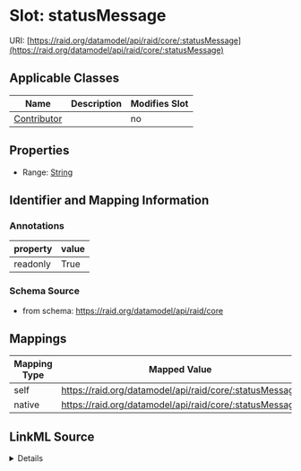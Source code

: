 

# Slot: statusMessage



URI: [https://raid.org/datamodel/api/raid/core/:statusMessage](https://raid.org/datamodel/api/raid/core/:statusMessage)



<!-- no inheritance hierarchy -->





## Applicable Classes

| Name | Description | Modifies Slot |
| --- | --- | --- |
| [Contributor](../classes/Contributor.md) |  |  no  |







## Properties

* Range: [String](../types/String.md)





## Identifier and Mapping Information





### Annotations

| property | value |
| --- | --- |
| readonly | True |



### Schema Source


* from schema: https://raid.org/datamodel/api/raid/core




## Mappings

| Mapping Type | Mapped Value |
| ---  | ---  |
| self | https://raid.org/datamodel/api/raid/core/:statusMessage |
| native | https://raid.org/datamodel/api/raid/core/:statusMessage |




## LinkML Source

<details>
```yaml
name: statusMessage
annotations:
  readonly:
    tag: readonly
    value: true
from_schema: https://raid.org/datamodel/api/raid/core
rank: 1000
alias: statusMessage
owner: Contributor
domain_of:
- Contributor
range: string

```
</details>